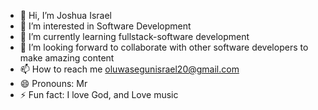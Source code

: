 - 👋 Hi, I’m Joshua Israel
- 👀 I’m interested in Software Development
- 🌱 I’m currently learning fullstack-software development
- 💞️ I’m looking  forward to collaborate with other software developers to make amazing content
- 📫 How to reach me oluwasegunisrael20@gmail.com
- 😄 Pronouns: Mr
- ⚡ Fun fact: I love God, and Love music

<!---
Jay-Israel/Jay-Israel is a ✨ special ✨ repository because its `README.md` (this file) appears on your GitHub profile.
You can click the Preview link to take a look at your changes.
--->
